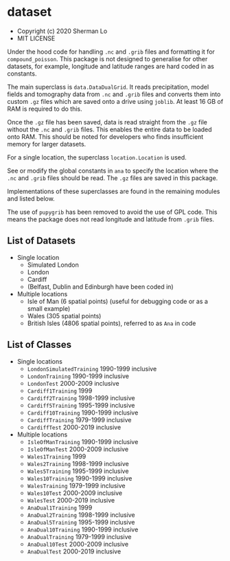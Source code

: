 # dataset
* Copyright (c) 2020 Sherman Lo
* MIT LICENSE

Under the hood code for handling `.nc` and `.grib` files and formatting it for `compound_poisson`. This package is not designed to generalise for other datasets, for example, longitude and latitude ranges are hard coded in as constants.

The main superclass is `data.DataDualGrid`. It reads precipitation, model fields and tomography data from `.nc` and `.grib` files and converts them into custom `.gz` files which are saved onto a drive using `joblib`. At least 16 GB of RAM is required to do this.

Once the `.gz` file has been saved, data is read straight from the `.gz` file without the `.nc` and `.grib` files. This enables the entire data to be loaded onto RAM. This should be noted for developers who finds insufficient memory for larger datasets.

For a single location, the superclass `location.Location` is used.

See or modify the global constants in `ana` to specify the location where the `.nc` and `.grib` files should be read. The `.gz` files are saved in this package.

Implementations of these superclasses are found in the remaining modules and listed below.

The use of `pupygrib` has been removed to avoid the use of GPL code. This means the package does not read longitude and latitude from `.grib` files.

## List of Datasets

* Single location
    * Simulated London
    * London
    * Cardiff
    * (Belfast, Dublin and Edinburgh have been coded in)
* Multiple locations
    * Isle of Man (6 spatial points) (useful for debugging code or as a small example)
    * Wales (305 spatial points)
    * British Isles (4806 spatial points), referred to as `Ana` in code

## List of Classes

* Single locations
    * `LondonSimulatedTraining` 1990-1999 inclusive
    * `LondonTraining` 1990-1999 inclusive
    * `LondonTest` 2000-2009 inclusive
    * `Cardiff1Training` 1999
    * `Cardiff2Training` 1998-1999 inclusive
    * `Cardiff5Training` 1995-1999 inclusive
    * `Cardiff10Training` 1990-1999 inclusive
    * `CardiffTraining` 1979-1999 inclusive
    * `CardiffTest` 2000-2019 inclusive
* Multiple locations
    * `IsleOfManTraining` 1990-1999 inclusive
    * `IsleOfManTest` 2000-2009 inclusive
    * `Wales1Training` 1999
    * `Wales2Training` 1998-1999 inclusive
    * `Wales5Training` 1995-1999 inclusive
    * `Wales10Training` 1990-1999 inclusive
    * `WalesTraining` 1979-1999 inclusive
    * `Wales10Test` 2000-2009 inclusive
    * `WalesTest` 2000-2019 inclusive
    * `AnaDual1Training` 1999
    * `AnaDual2Training` 1998-1999 inclusive
    * `AnaDual5Training` 1995-1999 inclusive
    * `AnaDual10Training` 1990-1999 inclusive
    * `AnaDualTraining` 1979-1999 inclusive
    * `AnaDual10Test` 2000-2009 inclusive
    * `AnaDualTest` 2000-2019 inclusive
